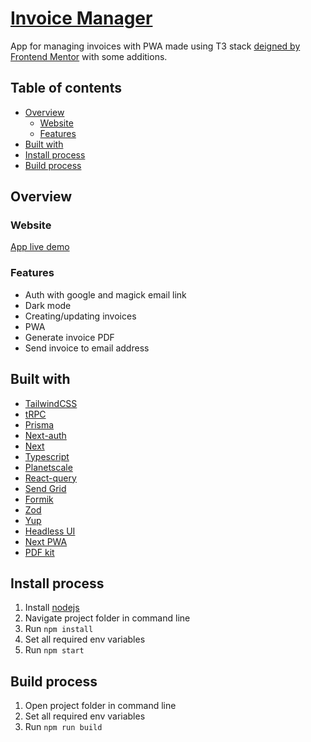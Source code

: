 # [Invoice Manager](https://invoices-manager-nine.vercel.app/)

App for managing invoices with PWA made using T3 stack [deigned by Frontend Mentor](https://www.frontendmentor.io/challenges/invoice-app-i7KaLTQjl) with some additions.

## Table of contents

- [Overview](#overview)
  - [Website](#website)
  - [Features](#features)
- [Built with](#built-with)
- [Install process](#install-process)
- [Build process](#build-process)

## Overview

### Website

[App live demo](https://invoices-manager-nine.vercel.app/)

### Features

- Auth with google and magick email link
- Dark mode
- Creating/updating invoices
- PWA
- Generate invoice PDF
- Send invoice to email address

## Built with

- [TailwindCSS](https://tailwindcss.com/)
- [tRPC](https://trpc.io/)
- [Prisma](https://www.prisma.io/)
- [Next-auth](https://next-auth.js.org/)
- [Next](https://nextjs.org/)
- [Typescript](https://www.typescriptlang.org/)
- [Planetscale](https://planetscale.com/)
- [React-query](https://react-query-v3.tanstack.com/)
- [Send Grid](https://sendgrid.com/)
- [Formik](https://formik.org/)
- [Zod](https://zod.dev/)
- [Yup](https://www.npmjs.com/package/yup)
- [Headless UI](https://headlessui.com/)
- [Next PWA](https://www.npmjs.com/package/next-pwa)
- [PDF kit](https://pdfkit.org/)

## Install process

1. Install [nodejs](https://nodejs.org/en/download/)
2. Navigate project folder in command line
3. Run `npm install`
4. Set all required env variables
5. Run `npm start`

## Build process

1. Open project folder in command line
2. Set all required env variables
3. Run `npm run build`
